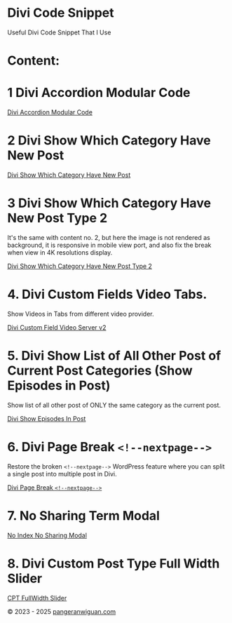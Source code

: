 # Divi Code Snippet

Useful Divi Code Snippet That I Use

# Content:

# 1 Divi Accordion Modular Code

[Divi Accordion Modular Code](/DIVI%20Accordion%20Modular%20Code/)

# 2 Divi Show Which Category Have New Post

[Divi Show Which Category Have New Post](/Show%20Which%20Category%20Have%20New%20Post/)

# 3 Divi Show Which Category Have New Post Type 2

It's the same with content no. 2, but here the image is not rendered as background, it is responsive in mobile view port, and also fix the break when view in 4K resolutions display.

[Divi Show Which Category Have New Post Type 2](/Show%20Category%20With%20New%20Posts%20Type%202/)

# 4. Divi Custom Fields Video Tabs.

Show Videos in Tabs from different video provider.

[Divi Custom Field Video Server v2](/Custom%20Field%20Video%20Server%20v2/)

# 5. Divi Show List of All Other Post of Current Post Categories (Show Episodes in Post)

Show list of all other post of ONLY the same category as the current post.

[Divi Show Episodes In Post](/Show%20Episodes%20in%20Posts/)

# 6. Divi Page Break `<!--nextpage-->`

Restore the broken `<!--nextpage-->` WordPress feature where you can split a single post into multiple post in Divi.

[Divi Page Break `<!--nextpage-->`](/Divi%20Page%20Break/)

# 7. No Sharing Term Modal

[No Index No Sharing Modal](/No%20Index%20No%20Sharing%20Modal/)

# 8. Divi Custom Post Type Full Width Slider

[CPT FullWidth Slider](/CPT%20Fullwidth%20Slider/)

&copy; 2023 - 2025 [pangeranwiguan.com](https://pangeranwiguan.com)

